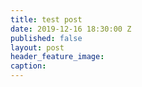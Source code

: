 ```yaml
---
title: test post
date: 2019-12-16 18:30:00 Z
published: false
layout: post
header_feature_image: 
caption: 
---
```


